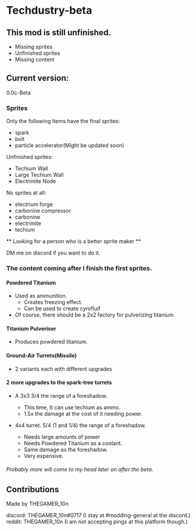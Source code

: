 # Techdustry-beta


## This mod is still unfinished.

* Missing sprites
* Unfinished sprites
* Missing content

## Current version:

0.0c-Beta

### Sprites

Only the following Items have the final sprites: 
* spark
* bolt
* particle accelerator(Might be updated soon)

Unfinished sprites: 
* Techium Wall
* Large Techium Wall
* Electrimite Node

No sprites at all:
* electrium forge
* carbonine compressor
* carbonine
* electrimite
* techium

** Looking for a person who is a better sprite maker **

DM me on discord if you want to do it.

### The content coming after I finish the first sprites.

#### Powdered Titanium
* Used as ammunition.
    * Creates freezing effect.
    * Can be used to create cyrofluif
* Of course, there should be a 2x2 factory for pulverizing titanium.

#### Titanium Pulveriser
* Produces powdered titanium.

#### Ground-Air Turrets(Missile)
* 2 variants each with different upgrades

#### 2 more upgrades to the spark-tree turrets
* A 3x3 3/4 the range of a foreshadow.
    * This time, It can use techium as ammo.
    * 1.5x the damage at the cost of it needing power.

* 4x4 turret. 5/4 (1 and 1/4) the range of a foreshadow.
    * Needs large amounts of power
    * Needs Powdered Titanium as a coolant.
    * Same damage as the foreshadow.
    * Very expensive.

###### Probably more will come to my head later on after the beta.

## Contributions


Made by THEGAMER_10n

discord: THEGAMER_10n#0717 (I stay at #modding-general at the discord.)
reddit: THEGAMER_10n (I am not accepting pings at this platform though.)